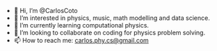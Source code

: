 - 👋 Hi, I’m @CarlosCoto
- 👀 I’m interested in physics, music, math modelling and data science.
- 🌱 I’m currently learning computational physics.
- 💞️ I’m looking to collaborate on coding for physics problem solving.
- 📫 How to reach me: carlos.phy.cs@gmail.com

<!---
CarlosCoto/CarlosCoto is a ✨ special ✨ repository because its `README.md` (this file) appears on your GitHub profile.
You can click the Preview link to take a look at your changes.
--->
